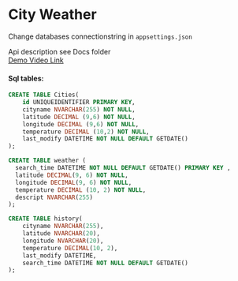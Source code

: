 # City Weather
Change databases connectionstring in `appsettings.json`


Api description see Docs folder  
[Demo Video Link](https://youtu.be/rQYHkT3IuLI)




#### Sql tables:
``` Sql
CREATE TABLE Cities(
	id UNIQUEIDENTIFIER PRIMARY KEY,
	cityname NVARCHAR(255) NOT NULL,
	latitude DECIMAL (9,6) NOT NULL,
	longitude DECIMAL (9,6) NOT NULL,
	temperature DECIMAL (10,2) NOT NULL,
	last_modify DATETIME NOT NULL DEFAULT GETDATE()
);

CREATE TABLE weather (
  search_time DATETIME NOT NULL DEFAULT GETDATE() PRIMARY KEY ,
  latitude DECIMAL(9, 6) NOT NULL,
  longitude DECIMAL(9, 6) NOT NULL,
  temperature DECIMAL (10, 2) NOT NULL,
  descript NVARCHAR(255)
);

CREATE TABLE history(
	cityname NVARCHAR(255),
	latitude NVARCHAR(20),
	longitude NVARCHAR(20),
	temperature DECIMAL(10, 2),
	last_modify DATETIME,
	search_time DATETIME NOT NULL DEFAULT GETDATE()
);
```
